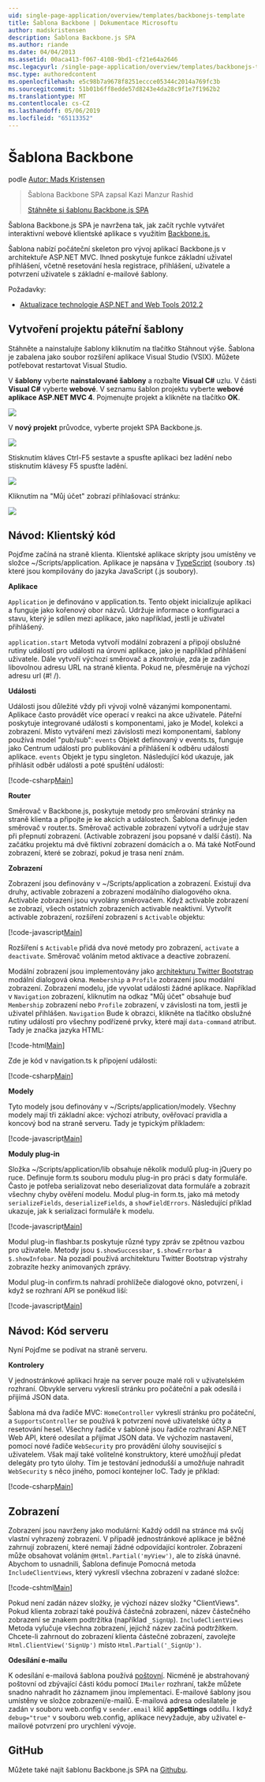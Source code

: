 ```yaml
---
uid: single-page-application/overview/templates/backbonejs-template
title: Šablona Backbone | Dokumentace Microsoftu
author: madskristensen
description: Šablona Backbone.js SPA
ms.author: riande
ms.date: 04/04/2013
ms.assetid: 00aca413-f067-4108-9bd1-cf21e64a2646
msc.legacyurl: /single-page-application/overview/templates/backbonejs-template
msc.type: authoredcontent
ms.openlocfilehash: e5c98b7a9678f8251eccce05344c2014a769fc3b
ms.sourcegitcommit: 51b01b6ff8edde57d8243e4da28c9f1e7f1962b2
ms.translationtype: MT
ms.contentlocale: cs-CZ
ms.lasthandoff: 05/06/2019
ms.locfileid: "65113352"
---
```

# <a name="backbone-template"></a>Šablona Backbone

podle [Autor: Mads Kristensen](https://github.com/madskristensen)

> Šablona Backbone SPA zapsal Kazi Manzur Rashid
> 
> [Stáhněte si šablonu Backbone.js SPA](https://go.microsoft.com/fwlink/?LinkId=293631)

Šablona Backbone.js SPA je navržena tak, jak začít rychle vytvářet interaktivní webové klientské aplikace s využitím [Backbone.js.](http://backbonejs.org/)

Šablona nabízí počáteční skeleton pro vývoj aplikací Backbone.js v architektuře ASP.NET MVC. Ihned poskytuje funkce základní uživatel přihlášení, včetně resetování hesla registrace, přihlášení, uživatele a potvrzení uživatele s základní e-mailové šablony.

Požadavky:

- [Aktualizace technologie ASP.NET and Web Tools 2012.2](https://go.microsoft.com/fwlink/?LinkId=282650)

## <a name="create-a-backbone-template-project"></a>Vytvoření projektu páteřní šablony

Stáhněte a nainstalujte šablony kliknutím na tlačítko Stáhnout výše. Šablona je zabalena jako soubor rozšíření aplikace Visual Studio (VSIX). Můžete potřebovat restartovat Visual Studio.

V **šablony** vyberte **nainstalované šablony** a rozbalte **Visual C#** uzlu. V části **Visual C#** vyberte **webové**. V seznamu šablon projektu vyberte **webové aplikace ASP.NET MVC 4**. Pojmenujte projekt a klikněte na tlačítko **OK**.

![](backbonejs-template/_static/image1.png)

V **nový projekt** průvodce, vyberte projekt SPA Backbone.js.

![](backbonejs-template/_static/image2.png)

Stisknutím kláves Ctrl-F5 sestavte a spusťte aplikaci bez ladění nebo stisknutím klávesy F5 spusťte ladění.

![](backbonejs-template/_static/image3.png)

Kliknutím na "Můj účet" zobrazí přihlašovací stránku:

![](backbonejs-template/_static/image4.png)

## <a name="walkthrough-client-code"></a>Návod: Klientský kód

Pojďme začíná na straně klienta. Klientské aplikace skripty jsou umístěny ve složce ~/Scripts/application. Aplikace je napsána v [TypeScript](http://www.typescriptlang.org/) (soubory .ts) které jsou kompilovány do jazyka JavaScript (.js soubory).

**Aplikace**

`Application` je definováno v application.ts. Tento objekt inicializuje aplikaci a funguje jako kořenový obor názvů. Udržuje informace o konfiguraci a stavu, který je sdílen mezi aplikace, jako například, jestli je uživatel přihlášený.

`application.start` Metoda vytvoří modální zobrazení a připojí obslužné rutiny událostí pro události na úrovni aplikace, jako je například přihlášení uživatele. Dále vytvoří výchozí směrovač a zkontroluje, zda je zadán libovolnou adresu URL na straně klienta. Pokud ne, přesměruje na výchozí adresu url (#! /).

**Události**

Události jsou důležité vždy při vývoji volně vázanými komponentami. Aplikace často provádět více operací v reakci na akce uživatele. Páteřní poskytuje integrované události s komponentami, jako je Model, kolekci a zobrazení. Místo vytváření mezi závislosti mezi komponentami, šablony používá model "pub/sub": `events` Objekt definovaný v events.ts, funguje jako Centrum událostí pro publikování a přihlášení k odběru událostí aplikace. `events` Objekt je typu singleton. Následující kód ukazuje, jak přihlásit odběr události a poté spuštění události:

[!code-csharp[Main](backbonejs-template/samples/sample1.cs)]

**Router**

Směrovač v Backbone.js, poskytuje metody pro směrování stránky na straně klienta a připojte je ke akcích a událostech. Šablona definuje jeden směrovač v router.ts. Směrovač activable zobrazení vytvoří a udržuje stav při přepnutí zobrazení. (Activable zobrazení jsou popsané v další části). Na začátku projektu má dvě fiktivní zobrazení domácích a o. Má také NotFound zobrazení, které se zobrazí, pokud je trasa není znám.

**Zobrazení**

Zobrazení jsou definovány v ~/Scripts/application a zobrazení. Existují dva druhy, activable zobrazení a zobrazení modálního dialogového okna. Activable zobrazení jsou vyvolány směrovačem. Když activable zobrazení se zobrazí, všech ostatních zobrazeních activable neaktivní. Vytvořit activable zobrazení, rozšíření zobrazení s `Activable` objektu:

[!code-javascript[Main](backbonejs-template/samples/sample2.js)]

Rozšíření s `Activable` přidá dva nové metody pro zobrazení, `activate` a `deactivate`. Směrovač voláním metod aktivace a deactive zobrazení.

Modální zobrazení jsou implementovány jako [architekturu Twitter Bootstrap](http://twitter.github.com/bootstrap/) modální dialogová okna. `Membership` a `Profile` zobrazení jsou modální zobrazení. Zobrazení modelu, jde vyvolat události žádné aplikace. Například v `Navigation` zobrazení, kliknutím na odkaz "Můj účet" obsahuje buď `Membership` zobrazení nebo `Profile` zobrazení, v závislosti na tom, jestli je uživatel přihlášen. `Navigation` Bude k obrazci, klikněte na tlačítko obslužné rutiny událostí pro všechny podřízené prvky, které mají `data-command` atribut. Tady je značka jazyka HTML:

[!code-html[Main](backbonejs-template/samples/sample3.html)]

Zde je kód v navigation.ts k připojení události:

[!code-csharp[Main](backbonejs-template/samples/sample4.cs)]

**Modely**

Tyto modely jsou definovány v ~/Scripts/application/modely. Všechny modely mají tři základní akce: výchozí atributy, ověřovací pravidla a koncový bod na straně serveru. Tady je typickým příkladem:

[!code-javascript[Main](backbonejs-template/samples/sample5.js)]

**Moduly plug-in**

Složka ~/Scripts/application/lib obsahuje několik modulů plug-in jQuery po ruce. Definuje form.ts souboru modulu plug-in pro práci s daty formuláře. Často je potřeba serializovat nebo deserializovat data formuláře a zobrazit všechny chyby ověření modelu. Modul plug-in form.ts, jako má metody `serializeFields`, `deserializeFields`, a `showFieldErrors`. Následující příklad ukazuje, jak k serializaci formuláře k modelu.

[!code-javascript[Main](backbonejs-template/samples/sample6.js)]

Modul plug-in flashbar.ts poskytuje různé typy zpráv se zpětnou vazbou pro uživatele. Metody jsou `$.showSuccessbar`, `$.showErrorbar` a `$.showInfobar`. Na pozadí používá architekturu Twitter Bootstrap výstrahy zobrazíte hezky animovaných zprávy.

Modul plug-in confirm.ts nahradí prohlížeče dialogové okno, potvrzení, i když se rozhraní API se poněkud liší:

[!code-javascript[Main](backbonejs-template/samples/sample7.js)]

## <a name="walkthrough-server-code"></a>Návod: Kód serveru

Nyní Pojďme se podívat na straně serveru.

**Kontrolery**

V jednostránkové aplikaci hraje na server pouze malé roli v uživatelském rozhraní. Obvykle serveru vykreslí stránku pro počáteční a pak odesílá i přijímá JSON data.

Šablona má dva řadiče MVC: `HomeController` vykreslí stránku pro počáteční, a `SupportsController` se používá k potvrzení nové uživatelské účty a resetování hesel. Všechny řadiče v šabloně jsou řadiče rozhraní ASP.NET Web API, které odesílat a přijímat JSON data. Ve výchozím nastavení, pomocí nové řadiče `WebSecurity` pro provádění úlohy související s uživatelem. Však mají také volitelné konstruktory, které umožňují předat delegáty pro tyto úlohy. Tím je testování jednodušší a umožňuje nahradit `WebSecurity` s něco jiného, pomocí kontejner IoC. Tady je příklad:

[!code-csharp[Main](backbonejs-template/samples/sample8.cs)]

## <a name="views"></a>Zobrazení

Zobrazení jsou navrženy jako modulární: Každý oddíl na stránce má svůj vlastní vyhrazený zobrazení. V případě jednostránkové aplikace je běžné zahrnují zobrazení, které nemají žádné odpovídající kontroler. Zobrazení může obsahovat voláním `@Html.Partial('myView')`, ale to získá únavné. Abychom to usnadnili, Šablona definuje Pomocná metoda `IncludeClientViews`, který vykreslí všechna zobrazení v zadané složce:

[!code-cshtml[Main](backbonejs-template/samples/sample9.cshtml)]

Pokud není zadán název složky, je výchozí název složky "ClientViews". Pokud klienta zobrazí také používá částečná zobrazení, název částečného zobrazení se znakem podtržítka (například `_SignUp`). `IncludeClientViews` Metoda vylučuje všechna zobrazení, jejichž název začíná podtržítkem. Chcete-li zahrnout do zobrazení klienta částečné zobrazení, zavolejte `Html.ClientView('SignUp')` místo `Html.Partial('_SignUp')`.

**Odesílání e-mailu**

K odesílání e-mailová šablona používá [poštovní](http://aboutcode.net/postal). Nicméně je abstrahovaný poštovní od zbývající části kódu pomocí `IMailer` rozhraní, takže můžete snadno nahradit ho záznamem jinou implementaci. E-mailové šablony jsou umístěny ve složce zobrazení/e-mailů. E-mailová adresa odesílatele je zadán v souboru web.config v `sender.email` klíč **appSettings** oddílu. I když `debug="true"` v souboru web.config, aplikace nevyžaduje, aby uživatel e-mailové potvrzení pro urychlení vývoje.

## <a name="github"></a>GitHub

Můžete také najít šablonu Backbone.js SPA na [Githubu](https://github.com/kazimanzurrashid/AspNetMvcBackboneJsSpa).

